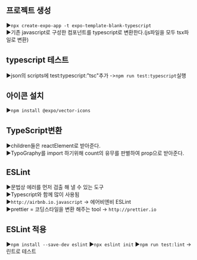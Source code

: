 ## 프로젝트 생성 
▶`npx create-expo-app -t expo-template-blank-typescript`<br>
▶기존 javascript로 구성한 컴포넌트를 typescript로 변환한다.(js파일을 모두 tsx파일로 변환)<br>

## typescript 테스트 

▶json의 scripts에 test:typescript:"tsc"추가  ->`npm run test:typescript`실행<br>

## 아이콘 설치

▶` npm install @expo/vector-icons `<br>

## TypeScript변환 

▶children들은 reactElement로 받아준다.<br>
▶TypoGraphy를 import 하기위해 count의 유무를 판별하여 prop으로 받아준다.<br>

## ESLint 

▶문법상 에러를 먼저 검출 해 낼 수 있는 도구 <br>
▶Typescript와 함께 많이 사용됨 <br>
▶`http://airbnb.io.javascript` -> 에어비엔비 ESLint<br>
▶prettier = 코딩스타일을 변환 해주는 tool -> `http://prettier.io`<br>

## ESLint 적용

▶`npm install --save-dev eslint` 
▶`npx eslint init`
▶`npm run test:lint` -> 린트로 테스트